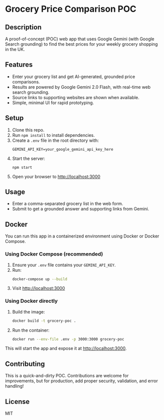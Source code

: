 # Grocery Price Comparison POC

## Description
A proof-of-concept (POC) web app that uses Google Gemini (with Google Search grounding) to find the best prices for your weekly grocery shopping in the UK.

## Features
- Enter your grocery list and get AI-generated, grounded price comparisons.
- Results are powered by Google Gemini 2.0 Flash, with real-time web search grounding.
- Source links to supporting websites are shown when available.
- Simple, minimal UI for rapid prototyping.

## Setup
1. Clone this repo.
2. Run `npm install` to install dependencies.
3. Create a `.env` file in the root directory with:
   ```
   GEMINI_API_KEY=your_google_gemini_api_key_here
   ```
4. Start the server:
   ```
   npm start
   ```
5. Open your browser to [http://localhost:3000](http://localhost:3000)

## Usage
- Enter a comma-separated grocery list in the web form.
- Submit to get a grounded answer and supporting links from Gemini.

## Docker

You can run this app in a containerized environment using Docker or Docker Compose.

### Using Docker Compose (recommended)
1. Ensure your `.env` file contains your `GEMINI_API_KEY`.
2. Run:
   ```sh
   docker-compose up --build
   ```
3. Visit [http://localhost:3000](http://localhost:3000)

### Using Docker directly
1. Build the image:
   ```sh
   docker build -t grocery-poc .
   ```
2. Run the container:
   ```sh
   docker run --env-file .env -p 3000:3000 grocery-poc
   ```

This will start the app and expose it at [http://localhost:3000](http://localhost:3000).

## Contributing
This is a quick-and-dirty POC. Contributions are welcome for improvements, but for production, add proper security, validation, and error handling!

## License
MIT
